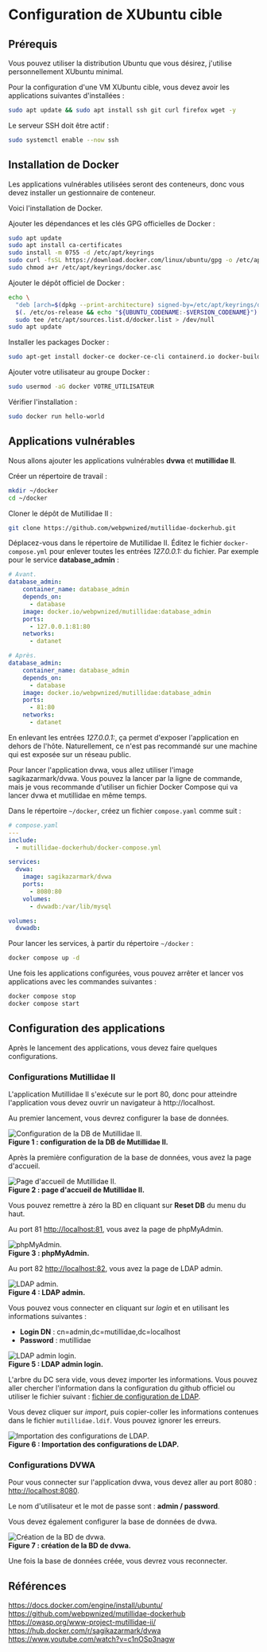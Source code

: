 # Configuration de XUbuntu cible  

## Prérequis  

Vous pouvez utiliser la distribution Ubuntu que vous désirez, j'utilise personnellement XUbuntu minimal.  

Pour la configuration d'une VM XUbuntu cible, vous devez avoir les applications suivantes d'installées :

```bash
sudo apt update && sudo apt install ssh git curl firefox wget -y
```  
Le serveur SSH doit être actif :

```bash
sudo systemctl enable --now ssh
```  

## Installation de Docker  

Les applications vulnérables utilisées seront des conteneurs, donc vous devez installer un gestionnaire de conteneur.  

Voici l'installation de Docker.  

Ajouter les dépendances et les clés GPG officielles de Docker :

```bash
sudo apt update
sudo apt install ca-certificates
sudo install -m 0755 -d /etc/apt/keyrings
sudo curl -fsSL https://download.docker.com/linux/ubuntu/gpg -o /etc/apt/keyrings/docker.asc
sudo chmod a+r /etc/apt/keyrings/docker.asc
```  

Ajouter le dépôt officiel de Docker :  

```bash
echo \
  "deb [arch=$(dpkg --print-architecture) signed-by=/etc/apt/keyrings/docker.asc] https://download.docker.com/linux/ubuntu \
  $(. /etc/os-release && echo "${UBUNTU_CODENAME:-$VERSION_CODENAME}") stable" | \
  sudo tee /etc/apt/sources.list.d/docker.list > /dev/null
sudo apt update
```  

Installer les packages Docker :

```bash
sudo apt-get install docker-ce docker-ce-cli containerd.io docker-buildx-plugin docker-compose-plugin -y
```  

Ajouter votre utilisateur au groupe Docker :

```bash
sudo usermod -aG docker VOTRE_UTILISATEUR
```  

Vérifier l'installation :

```bash
sudo docker run hello-world
```  

## Applications vulnérables  

Nous allons ajouter les applications vulnérables **dvwa** et **mutillidae II**.  

Créer un répertoire de travail :

```bash
mkdir ~/docker
cd ~/docker
```  

Cloner le dépôt de Mutillidae II :

```bash
git clone https://github.com/webpwnized/mutillidae-dockerhub.git
```  

Déplacez-vous dans le répertoire de Mutillidae II. Éditez le fichier ```docker-compose.yml``` pour enlever toutes les entrées *127.0.0.1:* du fichier. Par exemple pour le service **database_admin** :  

```yaml
# Avant.
database_admin:
    container_name: database_admin
    depends_on:
      - database
    image: docker.io/webpwnized/mutillidae:database_admin
    ports:
      - 127.0.0.1:81:80
    networks:
      - datanet   

# Après.
database_admin:
    container_name: database_admin
    depends_on:
      - database
    image: docker.io/webpwnized/mutillidae:database_admin
    ports:
      - 81:80
    networks:
      - datanet   
```  

En enlevant les entrées *127.0.0.1:*, ça permet d'exposer l'application en dehors de l'hôte. Naturellement, ce n'est pas recommandé sur une machine qui est exposée sur un réseau public.  

Pour lancer l'application dvwa, vous allez utiliser l'image sagikazarmark/dvwa. Vous pouvez la lancer par la ligne de commande, mais je vous recommande d'utiliser un fichier Docker Compose qui va lancer dvwa et mutillidae en même temps.  

Dans le répertoire ```~/docker```, créez un fichier ```compose.yaml``` comme suit :

```yaml
# compose.yaml
---
include:    
  - mutillidae-dockerhub/docker-compose.yml

services:
  dvwa:
    image: sagikazarmark/dvwa
    ports:
      - 8080:80
    volumes:
      - dvwadb:/var/lib/mysql

volumes:
  dvwadb:
```  

Pour lancer les services, à partir du répertoire ```~/docker``` :  

```bash
docker compose up -d
```  

Une fois les applications configurées, vous pouvez arrêter et lancer vos applications avec les commandes suivantes :

```bash
docker compose stop
docker compose start
```  

## Configuration des applications  

Après le lancement des applications, vous devez faire quelques configurations.

### Configurations Mutillidae II

L'application Mutillidae II s'exécute sur le port 80, donc pour atteindre l'application vous devez ouvrir un navigateur à http://localhost.  

Au premier lancement, vous devrez configurer la base de données.

![Configuration de la DB de Mutillidae II.](./images/mutillidae_BD_Setup.png)  
**Figure 1 : configuration de la DB de Mutillidae II.**  

Après la première configuration de la base de données, vous avez la page d'accueil.

![Page d'accueil de Mutillidae II.](./images/mutillidae_PageAcceuil.png)  
**Figure 2 : page d'accueil de Mutillidae II.**  

Vous pouvez remettre à zéro la BD en cliquant sur **Reset DB** du menu du haut.  

Au port 81 <http://localhost:81>, vous avez la page de phpMyAdmin.  

![phpMyAdmin.](./images/phpMyAdmin.png)  
**Figure 3 : phpMyAdmin.**  

Au port 82 <http://localhost:82>, vous avez la page de LDAP admin.  

![LDAP admin.](./images/LDAP-admin.png)  
**Figure 4 : LDAP admin.**  

Vous pouvez vous connecter en cliquant sur *login* et en utilisant les informations suivantes :  

- **Login DN** : cn=admin,dc=mutillidae,dc=localhost  
- **Password** : mutillidae  

![LDAP admin login.](./images/LDAP-admin_login.png)  
**Figure 5 : LDAP admin login.**  

L'arbre du DC sera vide, vous devez importer les informations. Vous pouvez aller chercher l'information dans la configuration du github officiel ou utiliser le fichier suivant : [fichier de configuration de LDAP](extra/mutillidae.ldif).  

Vous devez cliquer sur *import*, puis copier-coller les informations contenues dans le fichier ```mutillidae.ldif```. Vous pouvez ignorer les erreurs.  

![Importation des configurations de LDAP.](./images/importLDAP.png)  
**Figure 6 : Importation des configurations de LDAP.**  

### Configurations DVWA  

Pour vous connecter sur l'application dvwa, vous devez aller au port 8080 : <http://localhost:8080>.  

Le nom d'utilisateur et le mot de passe sont : **admin / password**.  

Vous devez également configurer la base de données de dvwa.

![Création de la BD de dvwa.](./images/dvwa_BDCreate.png)  
**Figure 7 : création de la BD de dvwa.**  

Une fois la base de données créée, vous devrez vous reconnecter.  

## Références

<https://docs.docker.com/engine/install/ubuntu/>  
<https://github.com/webpwnized/mutillidae-dockerhub>  
<https://owasp.org/www-project-mutillidae-ii/>  
<https://hub.docker.com/r/sagikazarmark/dvwa>  
<https://www.youtube.com/watch?v=c1nOSp3nagw>   

